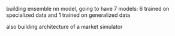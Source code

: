 building ensemble nn model, going to have 7 models: 6 trained on specialized data and 1 trained on generalized data

also building architecture of a market simulator
